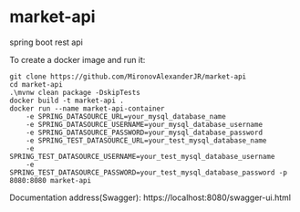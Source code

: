 # market-api
spring boot rest api 

To create a docker image and run it:
```
git clone https://github.com/MironovAlexanderJR/market-api
cd market-api
.\mvnw clean package -DskipTests
docker build -t market-api .
docker run --name market-api-container 
    -e SPRING_DATASOURCE_URL=your_mysql_database_name 
    -e SPRING_DATASOURCE_USERNAME=your_mysql_database_username 
    -e SPRING_DATASOURCE_PASSWORD=your_mysql_database_password 
    -e SPRING_TEST_DATASOURCE_URL=your_test_mysql_database_name 
    -e SPRING_TEST_DATASOURCE_USERNAME=your_test_mysql_database_username
    -e SPRING_TEST_DATASOURCE_PASSWORD=your_test_mysql_database_password -p 8080:8080 market-api
```

Documentation address(Swagger): https://localhost:8080/swagger-ui.html